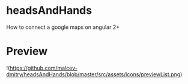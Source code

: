 # headsAndHands
How to connect a google maps on angular 2+

# Preview
!(https://github.com/malcev-dmitry/headsAndHands/blob/master/src/assets/icons/previewList.png)
